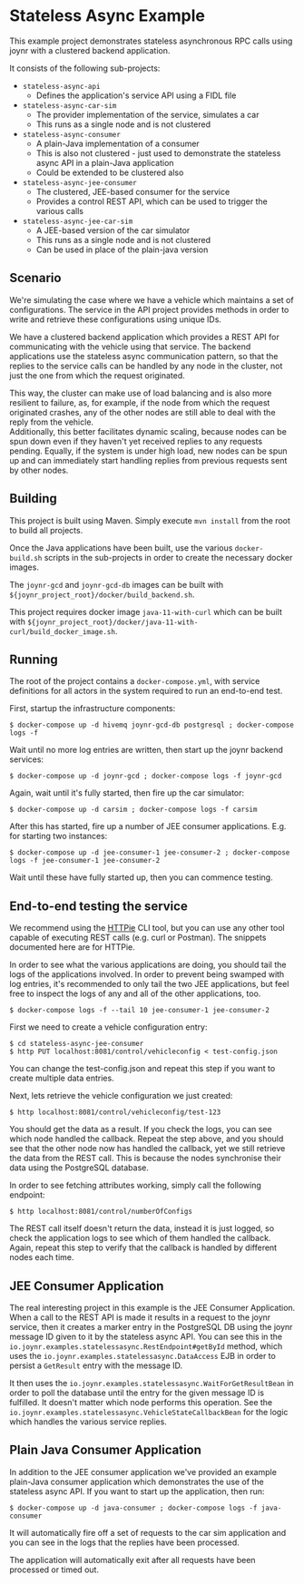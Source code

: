 # Stateless Async Example

This example project demonstrates stateless asynchronous RPC calls using joynr with a clustered
backend application.

It consists of the following sub-projects:

* `stateless-async-api`
	* Defines the application's service API using a FIDL file
* `stateless-async-car-sim`
	* The provider implementation of the service, simulates a car
	* This runs as a single node and is not clustered
* `stateless-async-consumer`
	* A plain-Java implementation of a consumer
	* This is also not clustered - just used to demonstrate the stateless async API in a plain-Java application
	* Could be extended to be clustered also
* `stateless-async-jee-consumer`
	* The clustered, JEE-based consumer for the service
	* Provides a control REST API, which can be used to trigger the various calls
* `stateless-async-jee-car-sim`
    * A JEE-based version of the car simulator
	* This runs as a single node and is not clustered
	* Can be used in place of the plain-java version

## Scenario

We're simulating the case where we have a vehicle which maintains a set of configurations. The service in
the API project provides methods in order to write and retrieve these configurations using unique IDs.

We have a clustered backend application which provides a REST API for communicating with the vehicle using
that service. The backend applications use the stateless async communication pattern, so that the replies
to the service calls can be handled by any node in the cluster, not just the one from which the request
originated.

This way, the cluster can make use of load balancing and is also more resilient to failure, as, for
example, if the node from which the request originated crashes, any of the other nodes are still able to
deal with the reply from the vehicle.  
Additionally, this better facilitates dynamic scaling, because nodes can be spun down even if they haven't
yet received replies to any requests pending. Equally, if the system is under high load, new nodes can be
spun up and can immediately start handling replies from previous requests sent by other nodes.

## Building

This project is built using Maven. Simply execute `mvn install` from the root to build all projects.

Once the Java applications have been built, use the various `docker-build.sh` scripts in the sub-projects
in order to create the necessary docker images.

The `joynr-gcd` and `joynr-gcd-db` images can be built with
`${joynr_project_root}/docker/build_backend.sh`.

This project requires docker image `java-11-with-curl` which can be built with `${joynr_project_root}/docker/java-11-with-curl/build_docker_image.sh`.

## Running

The root of the project contains a `docker-compose.yml`, with service definitions for all actors in the
system required to run an end-to-end test.

First, startup the infrastructure components:

	$ docker-compose up -d hivemq joynr-gcd-db postgresql ; docker-compose logs -f

Wait until no more log entries are written, then start up the joynr backend services:

	$ docker-compose up -d joynr-gcd ; docker-compose logs -f joynr-gcd

Again, wait until it's fully started, then fire up the car simulator:

	$ docker-compose up -d carsim ; docker-compose logs -f carsim

After this has started, fire up a number of JEE consumer applications. E.g. for starting two instances:

	$ docker-compose up -d jee-consumer-1 jee-consumer-2 ; docker-compose logs -f jee-consumer-1 jee-consumer-2

Wait until these have fully started up, then you can commence testing.

## End-to-end testing the service

We recommend using the [HTTPie](https://httpie.org) CLI tool, but you can use any other tool
capable of executing REST calls (e.g. curl or Postman). The snippets documented here are for HTTPie.

In order to see what the various applications are doing, you should tail the logs of the applications
involved. In order to prevent being swamped with log entries, it's recommended to only tail the two JEE
applications, but feel free to inspect the logs of any and all of the other applications, too.

	$ docker-compose logs -f --tail 10 jee-consumer-1 jee-consumer-2

First we need to create a vehicle configuration entry:

	$ cd stateless-async-jee-consumer
	$ http PUT localhost:8081/control/vehicleconfig < test-config.json

You can change the test-config.json and repeat this step if you want to create multiple data entries.

Next, lets retrieve the vehicle configuration we just created:

	$ http localhost:8081/control/vehicleconfig/test-123

You should get the data as a result. If you check the logs, you can see which node handled the callback.
Repeat the step above, and you should see that the other node now has handled the callback, yet we still
retrieve the data from the REST call. This is because the nodes synchronise their data using the
PostgreSQL database.

In order to see fetching attributes working, simply call the following endpoint:

	$ http localhost:8081/control/numberOfConfigs

The REST call itself doesn't return the data, instead it is just logged, so check the application logs
to see which of them handled the callback. Again, repeat this step to verify that the callback is handled
by different nodes each time.

## JEE Consumer Application

The real interesting project in this example is the JEE Consumer Application. When a call to the REST API
is made it results in a request to the joynr service, then it creates a marker entry in the
PostgreSQL DB using the joynr message ID given to it by the stateless async API.
You can see this in the
`io.joynr.examples.statelessasync.RestEndpoint#getById` method, which uses the
`io.joynr.examples.statelessasync.DataAccess` EJB in order to persist a `GetResult` entry with the message ID.

It then uses the `io.joynr.examples.statelessasync.WaitForGetResultBean` in order to poll the database until
the entry for the given message ID is fulfilled. It doesn't matter which node performs this operation.
See the `io.joynr.examples.statelessasync.VehicleStateCallbackBean` for the logic which handles the various
service replies.

## Plain Java Consumer Application

In addition to the JEE consumer application we've provided an example plain-Java consumer
application which demonstrates the use of the stateless async API. If you want to start up the
application, then run:

	$ docker-compose up -d java-consumer ; docker-compose logs -f java-consumer

It will automatically fire off a set of requests to the car sim application and you can see in the
logs that the replies have been processed.

The application will automatically exit after all requests have been processed or timed out.
